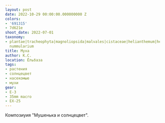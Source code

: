 ```yaml
---
layout: post
date: 2022-10-29 00:00:00.000000000 Z
colors:
- '691315'
- 7d621e
shoot_date: 2022-07-01
taxonomy:
- plantae|tracheophyta|magnoliopsida|malvales|cistaceae|helianthemum|helianthemum
  nummularium
title: Муха
author: К.С.
location: Ёльбаза
tags:
- растения
- солнцецвет
- насекомые
- мухи
gear:
- E-3
- 35mm macro
- EX-25
---
```

Композиуия "Мушенька и солнцецвет".

